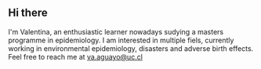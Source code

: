 ## Hi there 

I'm Valentina, an enthusiastic learner nowadays sudying a masters programme in epidemiology. I am interested in multiple fiels, currently working in environmental epidemiology, disasters and adverse birth effects. Feel free to reach me at va.aguayo@uc.cl 



<!--
**aguayovalentina/aguayovalentina** is a ✨ _special_ ✨ repository because its `README.md` (this file) appears on your GitHub profile.

Here are some ideas to get you started:

- 🔭 I’m currently working on ...
- 🌱 I’m currently learning ...
- 👯 I’m looking to collaborate on ...
- 🤔 I’m looking for help with ...
- 💬 Ask me about ...
- 📫 How to reach me: ...
- 😄 Pronouns: ...
- ⚡ Fun fact: ...
-->
